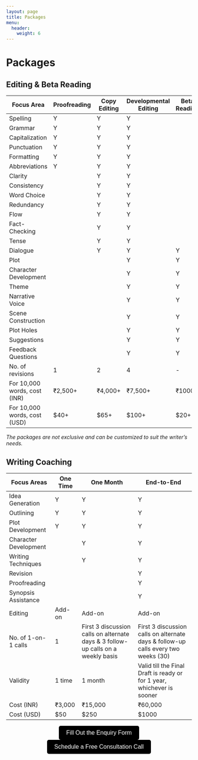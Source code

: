 ```yaml
---
layout: page
title: Packages
menu: 
  header:
    weight: 6
---
```

# Packages

## Editing & Beta Reading

| Focus Area             | Proofreading | Copy Editing | Developmental Editing | Beta Reading |
|-----------------------|--------------|--------------|-----------------------|--------------|
| Spelling              | Y            | Y            | Y                   |              |
| Grammar               | Y            | Y            | Y                   |              |
| Capitalization        | Y            | Y            | Y                   |              |
| Punctuation           | Y            | Y            | Y                   |              |
| Formatting            | Y            | Y            | Y                   |              |
| Abbreviations         | Y            | Y            | Y                   |              |
| Clarity               |             | Y            | Y                   |              |
| Consistency           |             | Y            | Y                   |              |
| Word Choice           |             | Y            | Y                   |              |
| Redundancy            |             | Y            | Y                   |              |
| Flow                  |             | Y            | Y                   |              |
| Fact-Checking         |             | Y            | Y                   |              |
| Tense                 |             | Y            | Y                   |              |
| Dialogue              |             | Y            | Y                   | Y            |
| Plot                  |             |            | Y                   | Y            |
| Character Development |             |            | Y                   | Y            |
| Theme                 |             |            | Y                   | Y            |
| Narrative Voice       |             |            | Y                   | Y            |
| Scene Construction    |             |            | Y                   | Y            |
| Plot Holes            |             |            | Y                   | Y            |
| Suggestions           |             |            | Y                   | Y            |
| Feedback Questions    |             |            | Y                   | Y            |
| No. of revisions      | 1           | 2          | 4                   | -            |
| For 10,000 words, cost (INR) | ₹2,500+   | ₹4,000+   | ₹7,500+              | ₹1000+       |
| For 10,000 words, cost (USD) | $40+      | $65+      | $100+               | $20+         |

*The packages are not exclusive and can be customized to suit the writer’s needs.*

<link rel="stylesheet" href="style.css">

## Writing Coaching

|Focus Areas|One Time|One Month|End-to-End|
|---|---|---|---|
|Idea Generation|Y|Y|Y|
|Outlining|Y|Y|Y|
|Plot Development|Y|Y|Y|
|Character Development||Y|Y|
|Writing Techniques||Y|Y|
|Revision|||Y|
|Proofreading|||Y|
|Synopsis Assistance|||Y|
|Editing|Add-on|Add-on|Add-on|
|No. of 1-on-1 calls |1|First 3 discussion calls on alternate days & 3 follow-up calls on a weekly basis|First 3 discussion calls on alternate days & follow-up calls every two weeks (30)|
|Validity|1 time|1 month|Valid till the Final Draft is ready or for 1 year, whichever is sooner|
|Cost (INR)|₹3,000|₹15,000|₹60,000|
|Cost (USD)|$50|$250|$1000|

<div style="text-align: center;">
  <a href="https://forms.gle/M2vqLdD9jKkuH9et6" target="_blank">
    <button style="padding: 10px 20px; font-size: 16px; background-color: #000000; color: white; border: none; border-radius: 5px; cursor: pointer;">
      Fill Out the Enquiry Form
    </button>
  </a>

  <a href="https://topmate.io/falguni_jain/498491" target="_blank">
    <button style="padding: 10px 20px; font-size: 16px; background-color: #000000; color: white; border: none; border-radius: 5px; cursor: pointer;">
      Schedule a Free Consultation Call
    </button>
  </a>
</div>



